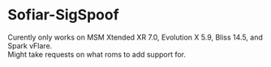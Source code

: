# Sofiar-SigSpoof
Curently only works on MSM Xtended XR 7.0, Evolution X 5.9, Bliss 14.5, and Spark vFlare.   
Might take requests on what roms to add support for.
